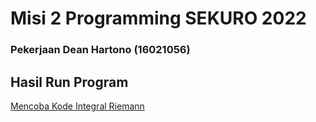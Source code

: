 # Misi 2 Programming SEKURO 2022
### Pekerjaan Dean Hartono (16021056)

## Hasil Run Program
[Mencoba Kode Integral Riemann](https://ibb.co/6vmyWrC)
